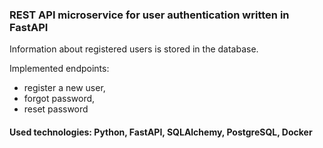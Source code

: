 ### REST API microservice for user authentication written in FastAPI

Information about registered users is stored in the database. 

Implemented endpoints: 
- register a new user, 
- forgot password, 
- reset password

#### Used technologies: Python, FastAPI, SQLAlchemy, PostgreSQL, Docker
